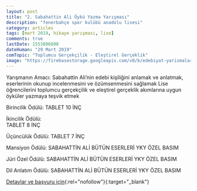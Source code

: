 ```yaml
---
layout: post
title: "2. Sabahattin Ali Öykü Yazma Yarışması"
description: "fenerbahçe spor kulübü anadolu lisesi"
category: articles
tags: [mart 2019, hikaye yarışması, lise]
comments: true
lastDate: 1553806800
dateHuman: "29 Mart 2019"
comTopic: "Toplumcu Gerçekçilik - Eleştirel Gerçeklik"
image: "https://firebasestorage.googleapis.com/v0/b/edebiyat-yarismalari.appspot.com/o/sabahattin-ali.jpg?alt=media&token=418ffdd2-c133-47e3-b7e4-64548c9f5b59"
---
```


Yarışmanın Amacı: 
Sabahattin Ali’nin edebi kişiliğini anlamak ve anlatmak, eserlerinin okunup incelenmesini ve özümsenmesini sağlamak
Lise öğrencilerini toplumcu gerçekçilik ve eleştirel gerçeklik akımlarına uygun öyküler yazmaya teşvik etmek

Birincilik Ödülü:
TABLET 10 İNÇ

İkincilik Ödülü:  
TABLET 8 İNÇ

Üçüncülük Ödülü: 
TABLET 7 İNÇ

Mansiyon Ödülü: 
SABAHATTİN ALİ BÜTÜN ESERLERİ YKY ÖZEL BASIM

Jüri Özel Ödülü: 
SABAHATTİN ALİ BÜTÜN ESERLERİ YKY ÖZEL BASIM

Dil Anlatım Ödülü: 
SABAHATTİN ALİ BÜTÜN ESERLERİ YKY ÖZEL BASIM

[Detaylar ve başvuru için](http://www.fenerbahce.k12.tr/sabahattin-ali-hikaye.php?utm_source=edebiyatyarismalari.com&utm_medium=affiliate&utm_campaign=cpc){:rel="nofollow"}{:target="_blank"}
